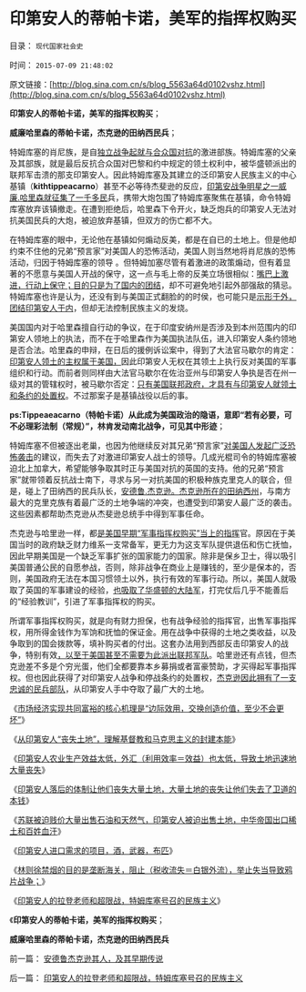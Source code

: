 # 印第安人的蒂帕卡诺，美军的指挥权购买

目录： `现代国家社会史` 

时间： `2015-07-09 21:48:02` 

原文链接：[http://blog.sina.com.cn/s/blog_5563a64d0102vshz.html](http://blog.sina.com.cn/s/blog_5563a64d0102vshz.html)

**印第安人的蒂帕卡诺，美军的指挥权购买**；

**威廉哈里森的蒂帕卡诺，杰克逊的田纳西民兵**；

特姆库塞的肖尼族，是自[独立战争起就与合众国对抗](../../../2015/6/14/印第安人惨败于独立战争后，与美国关系变成“欧洲视角的美国内政”；.md)的激进部族。特姆库塞的父亲及其部族，就是最后反抗合众国对巴黎和约中规定的领土权利中，被华盛顿派出的联邦军击溃的那支印第安人。因此特姆库塞及其建立的泛印第安人民族主义的中心基镇（**kithtippeacarno**）甚至不必等待杰斐逊的反应，[印第安战争明星之一威廉.哈里森就征集了一千多民](../../../2015/6/24/美国向印第安人保护区拓殖的持续“战争与明星”；.md)兵，携带大炮包围了特姆库塞聚焦在基镇，命令特姆库塞放弃该镇撤走。在遭到拒绝后，哈里森下令开火，缺乏炮兵的印第安人无法对抗美国民兵的大炮，被迫放弃基镇，但双方的伤亡都不大。

在特姆库塞的眼中，无论他在基镇如何煽动反美，都是在自已的土地上。但是他却约束不住他的兄弟“预言家”对美国人的恐怖活动，美国人则当然地将肖尼族的恐怖活动，归因于特姆库塞的领导
。但特姆加塞尽管有着激进的政策煽动，但有着显著的不愿意与美国人开战的保守，这一点与毛上帝的反美立场很相似：[嘴巴上激进，行动上保守；目的只是为了国内的团结](../../../2009/1/30/愚蠢的战争可能也是聪明政治的工具.md)，却不可避免地引起外部强敌的猜忌。特姆库塞也许是认为，还没有到与美国正式翻脸的的时侯，也可能只是[示形于外，团结印第安人于内](../../../2009/6/15/制造中外文明冲突的国内利益链.md)，但却无法控制民族主义的发烧。

美国国内对于哈里森擅自行动的争议，在于印度安纳州是否涉及到本州范围内的印第安人领地上的执法，而不在于哈里森作为美国执法队伍，进入印第安人条约领地是否合法。哈里森的申辩，在日后的援例诉讼案中，得到了大法官马歇尔的肯定：[印第安人领土的主权属于美国，](../../../2015/6/26/为什么印第安人在和平贸易中，更大量地丧失土地？.md)因此印第安人无权在其领土上执行反对美国的军事组织和行动。而前者则同样由大法官马歇尔在佐治亚州与印第安人争执是否在州一级对其的管辖权时，被马歇尔否定：[只有美国联邦政府，才具有与印第安人就领土和条约的处置权](../../../2015/7/1/让“印第安人丧失土地”的历史告诉你.md)。不过那案子是基镇战役以后的事。

**ps:Tippeaeacarno（特帕卡诺）从此成为美国政治的隐语，意即“若有必要，可不必理彩法制（常规）”，林肯发动南北战争，可见其中形迹**；

特姆库塞不但被逐出老巢，也因为他继续反对其兄弟“预言家”[对美国人发起广泛恐怖袭击](../../../2015/6/20/被看作侵略的美国穷人，反美的恐怖主义的绝望.md)的建议，而失去了对激进印第安人战士的领导。几成光棍司令的特姆库塞被迫北上加拿大，希望能够争取其时正与美国对抗的英国的支持。他的兄弟“预言家”就带领着反抗战士南下，寻求与另一对抗美国的积极种族克里克人的联合，但是，碰上了田纳西的民兵队长，[安德鲁.杰克逊。杰克逊所在的田纳西州](../../../2015/6/23/从安德鲁杰克逊发家，理解奴隶制，黑奴和印第安人的处境.md)，与南方最大的克里克族有着最广泛的土地争端的冲突，也遭受到印第安人最广泛的袭击。这些因素都帮助杰克逊从杰斐逊总统手中得到军事任命。

杰克逊与哈里逊一样，都[是美国早期“军事指挥权购买”当上的指挥](../../../2011/10/5/美国“富人的民主”还是“穷人的民主”？.md)官。原因在于美国当时的政府缺乏财力维系一支常备军，更无力为这支军队提供退伍和伤亡抚恤，因此早期美国是一个缺乏军事扩张的国家能力的国家。除非是保乡卫士，得以吸引美国普通公民的自愿参战，否则，除非战争在商业上是赚钱的，至少是保本的，否则，美国政府无法在本国习惯领土以外，执行有效的军事行动。所以，美国人就吸取了英国的军事建设的经验，[也吸取了华盛顿的大陆军](../../../2015/4/11/国王不是好差事，华盛顿干嘛要当国王？.md)，打完仗后几乎不能善后的“经验教训”，引进了军事指挥权的购买。

所谓军事指挥权购买，就是向有财力担保，也有战争经验的指挥官，出售军事指挥权，用所得金钱作为军饷和抚恤的保证金。用在战争中获得的土地之类收益，以及争取到的国会拨款等，填补购买者的付出。这套办法用到西部反击印第安人的战争，特别有效[，以至于美国甚至不需要为此派出联邦军队](../../../2015/6/16/殖民主义瓜分非洲，和八国联军对庚子中国的“不瓜分”.md)。哈里逊还有点钱，但杰克逊差不多是个穷光蛋，他们全都要靠本乡募捐或者富豪赞助，才买得起军事指挥权。但也因此获得了对印第安人战争和停战条约的处置权，[杰克逊因此拥有了一支忠诚的民兵部队](../../../2011/8/15/碰上老大兵，有理没理说不清.md)，从印第安人手中夺取了最广大的土地。

《[市场经济实现共同富裕的核心机理是“边际效用，交换创造价值，至少不会更坏”](../../../2015/6/30/资本主义确保“共同富裕”的科学机理；.md)》

《[从印第安人“丧失土地”，理解基督教和马克思主义的封建本能](../../../2015/7/1/让“印第安人丧失土地”的历史告诉你.md)》

《[印第安人农业生产效益太低，外汇（利用效率＝效益）也太低，导致土地迅速地大量丧失](../../../2015/7/2/印第安人农业效益太低，“出卖土地”成为最不坏的选择.md)》

《[印第安人落后的体制让他们丧失大量土地，大量土地的丧失让他们失去了卫道的本钱](../../../2015/7/3/美国灭绝的不是印第安人，被“灭而绝”的是印第安人的传统文化.md)》

《[苏联被迫贱价大量出售石油和天然气，印第安人被迫出售土地，中华帝国出口稀土和百姓血汗](../../../2015/7/5/印第安人和苏联等公有制群体，导致出口导向的进口需求.md)》

《[印第安人进口需求的项目，酒，武器，布匹](../../../2015/7/6/印第安人进口需求的项目，酒，武器，布匹.md)》

《[林则徐禁烟的目的是垄断海关，阻止（税收流失＝白银外流），举止失当导致鸦片战争；](../../../2015/7/7/印第安人的酒和土地，大清帝国的鸦片和白银；.md)》

《[印第安人的拉登老师和超限战，特姆库塞号召的民族主义](../../../2015/7/8/印第安人的拉登老师和超限战，特姆库塞号召的民族主义.md)》

《**印第安人的蒂帕卡诺，美军的指挥权购买**；

**威廉哈里森的蒂帕卡诺，杰克逊的田纳西民兵**

前一篇： [安德鲁杰克逊其人，及其早期传说](../../../2015/7/10/安德鲁杰克逊其人，及其早期传说.md)

后一篇： [印第安人的拉登老师和超限战，特姆库塞号召的民族主义](../../../2015/7/8/印第安人的拉登老师和超限战，特姆库塞号召的民族主义.md)

